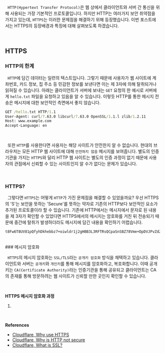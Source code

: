 
&nbsp;&nbsp;`HTTP(Hypertext Transfer Protocol)`은 웹 상에서 클라이언트와 서버 간 통신을 위해 사용되는 가장 기본적인 프로토콜입니다. 하지만 HTTP는 여러가지 보안 취약점을 가지고 있는데, `HTTPS`는 이러한 문제점을 해결하기 위해 등장했습니다. 이번 포스트에서는 HTTPS의 등장배경과 특징에 대해 살펴보도록 하겠습니다.

<br>

## HTTPS

### HTTP의 한계

&nbsp;&nbsp;`HTTP`에 담긴 데이터는 일련의 텍스트입니다. 그렇기 때문에 사용자가 웹 사이트에 계좌번호, 카드 정보, 집 주소 등 민감한 정보를 보낸다면 이는 제 3자에 의해 탈취되거나 읽혀질 수 있습니다. 아래는 클라이언트가 서버에 보내는 `GET` 요청의 한 예시로 서버에게 `hello.txt` 파일을 요청하고 있음을 알 수 있습니다. 이렇듯 HTTP를 통한 메시지 전송은 메시지에 대한 보안적인 측면에서 좋지 않습니다.

```cmd
GET /hello.txt HTTP/1.1
User-Agent: curl/7.63.0 libcurl/7.63.0 OpenSSL/1.1.l zlib/1.2.11
Host: www.example.com
Accept-Language: en
```

<br>

&nbsp;&nbsp;또한 `HTTP`를 사용한다면 사용자는 해당 사이트가 안전한지 알 수 없습니다. 현대의 브라우저는 모든 HTTP 웹 사이트에 대해 `안전하지 않음` 메시지를 보여줍니다. 별도의 인증기관을 가지는 `HTTPS`와 달리 HTTP 웹 사이트는 별도의 인증 과정이 없기 때문에 사용자의 관점에서 신뢰할 수 있는 사이트인지 알 수가 없다는 문제가 있습니다.

<br>

### HTTPS?

&nbsp;&nbsp;그렇다면 `HTTPS`는 어떻게 `HTTP`가 가진 문제점을 해결할 수 있었을까요? 우선 HTTPS의 'S'는 보안을 뜻하는 'Secure'를 뜻하는 약자로 기존의 HTTP보다 보안적인 요소가 추가된 프로토콜이라 할 수 있습니다. 기존에 HTTP에서는 메시지에서 문자로 된 내용을 제 3자가 확인할 수 있었다면 HTTPS에서의 메시지는 암호화를 거친 뒤 전송되기 때문에 중간에 탈취가 발생하더라도 메시지에 담긴 내용을 확인하기 어렵습니다.

```cmd
t8Fw6T8UV81pQfyhDkhebbz7+oiwldr1j2gHBB3L3RFTRsQCpaSnSBZ78Vme+DpDVJPvZdZUZHpzbbcqmSW1+3xXGsERHg9YDmpYk0VVDiRvw1H5miNieJeJ/FNUjgH0BmVRWII6+T4MnDwmCMZUI/orxP3HGwYCSIvyzS3MpmmSe4iaWKCOHQ==
```

<br>
### 메시지 암호화

&nbsp;&nbsp;`HTTPS`의 메시지 암호화는 `SSL/TLS`라는 `공개키 암호화` 방식을 채택하고 있습니다. 클라이언트와 서버는 `공개키`와 `개인키`를 통해 메시지를 암호화하고, 복호화합니다. 이때 공개키는 `CA(Certificate Authority)`라는 인증기관을 통해 공유되고 클라이언트는 CA의 존재를 통해 방문하려는 웹 사이트가 신뢰할 만한 곳인지 확인할 수 있습니다.

<br>

**HTTPS 메시지 암호화 과정**

1. 


<br>

**References**
- [Cloudflare, Why use HTTPS](https://www.cloudflare.com/ko-kr/learning/ssl/why-use-https/)
- [Cloudflare, Why is HTTP not secure](https://www.cloudflare.com/ko-kr/learning/ssl/why-is-http-not-secure/)
- [Cloudflare, What is SSL?](https://www.cloudflare.com/ko-kr/learning/ssl/what-is-ssl/)